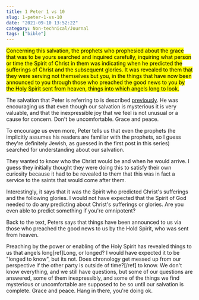 ```yaml
---
title: 1 Peter 1 vs 10
slug: 1-peter-1-vs-10
date: "2021-09-10 13:52:22"
category: Non-technical/Journal
tags: ["bible"]
---
```


<mark>Concerning this salvation, the prophets who prophesied about the grace
that was to be yours searched and inquired carefully, inquiring what person or
time the Spirit of Christ in them was indicating when he predicted the
sufferings of Christ and the subsequent glories. It was revealed to them that
they were serving not themselves but you, in the things that have now been
announced to you through those who preached the good news to you by the Holy
Spirit sent from heaven, things into which angels long to look.</mark>

The salvation that Peter is referring to is described
[previously](1-peter-1-vs-3). He was encouraging us that
even though our salvation is mysterious it is very valuable, and that the
inexpressible joy that we feel is not unusual or a cause for concern. Don't be
uncomfortable. Grace and peace.

To encourage us even more, Peter tells us that even the prophets (he implicitly
assumes his readers are familiar with the prophets, so I guess they're
definitely Jewish, as guessed in the first post in this series) searched
for understanding about our salvation.

They wanted to know who the Christ would be and when he would arrive. I guess
they initially thought they were doing this to satisfy their own curiosity
because it had to be revealed to them that this was in fact a service to the
saints that would come after them.

Interestingly, it says that it was the Spirit who predicted Christ's sufferings
and the following glories. I would not have expected that the Spirit of God
needed to do any predicting about Christ's sufferings or glories. Are you even
able to predict something if you're omnipotent?

Back to the text, Peters says that things have been announced to us via those
who preached the good news to us by the Hold Spirit, who was sent from heaven.

Preaching by the power or enabling of the Holy Spirit has revealed things to us
that angels long[ref]Long, or longed? I would have expected it to be "longed to
know", but its not. Does chronology get messed up from our perspective if the
other party is outside of time?[/ref] to know. We don't know everything, and we
still have questions, but some of our questions are answered, some of them
inexpressibly, and some of the things we find mysterious or uncomfortable are
supposed to be so until our salvation is complete. Grace and peace. Hang in
there, you're doing ok.
